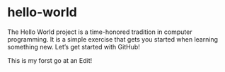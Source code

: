 # hello-world
The Hello World project is a time-honored tradition in computer programming. It is a simple exercise that gets you started when learning something new. Let’s get started with GitHub!

This is my forst go at an Edit!
